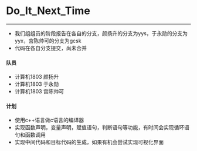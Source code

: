 # Do_It_Next_Time

-----------------------------

- 我们组组员的阶段报告在各自的分支，颜扬升的分支为yys，于永勋的分支为yyx，宫陈帅可的分支为gcsk
- 代码在各自分支提交，尚未合并

#### 队员

- 计算机1803 颜扬升
- 计算机1803 于永勋
- 计算机1803 宫陈帅可

#### 计划

- 使用c++语言做c语言的编译器
- 实现函数声明，变量声明，赋值语句，判断语句等功能，有时间会实现循环语句和函数调用
- 实现中间代码和目标代码的生成，如果有机会尝试实现可视化界面